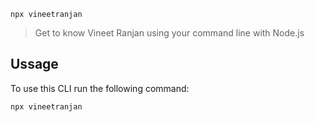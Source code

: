 `npx vineetranjan`

> Get to know Vineet Ranjan using your command line with Node.js

## Ussage

To use this CLI run the following command:

```sh
npx vineetranjan
```